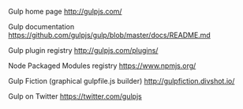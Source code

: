 Gulp home page
http://gulpjs.com/

Gulp documentation
https://github.com/gulpjs/gulp/blob/master/docs/README.md

Gulp plugin registry
http://gulpjs.com/plugins/

Node Packaged Modules registry
https://www.npmjs.org/

Gulp Fiction (graphical gulpfile.js builder)
http://gulpfiction.divshot.io/

Gulp on Twitter
https://twitter.com/gulpjs
